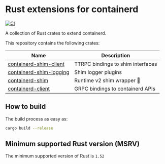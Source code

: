 # Rust extensions for containerd

[![CI](https://github.com/mxpv/shim-rs/actions/workflows/ci.yml/badge.svg?branch=main)](https://github.com/mxpv/shim-rs/actions/workflows/ci.yml)

A collection of Rust crates to extend containerd.

This repository contains the following crates:

| Name | Description |
| --- | --- |
| [containerd-shim-client](crates/shim-client) | TTRPC bindings to shim interfaces |
| [containerd-shim-logging](crates/logging) | Shim logger plugins |
| [containerd-shim](crates/shim) | Runtime v2 shim wrapper 🚧 |
| [containerd-client](crates/client) | GRPC bindings to containerd APIs |

## How to build
The build process as easy as:
```bash
cargo build --release
```

## Minimum supported Rust version (MSRV)
The minimum supported version of Rust is `1.52`
